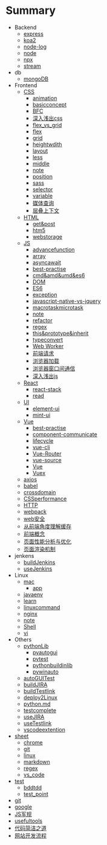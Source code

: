 # Summary

* Backend
    * [express](docs/backend/express.md)
    * [koa2](docs/backend/koa2.md)
    * [node-log](docs/backend/node-log.md)
    * [node](docs/backend/node.md)
    * [npx](docs/backend/npx.md)
    * [stream](docs/backend/stream.md)
* db
    * [mongoDB](docs/db/mongoDB.md)
* Frontend
    * [CSS]()
      - [animation](docs/frondend/css/animation.md)
      - [basicconcept](docs/frondend/css/basicconcept.md)
      - [BFC](docs/frondend/css/BFC.md)
      - [深入浅出css](docs/frondend/css/深入浅出css.md)
      - [flex_vs_grid](docs/frondend/css/flex_vs_grid.md)
      - [flex](docs/frondend/css/flex.md)
      - [grid](docs/frondend/css/grid.md)
      - [heightwdith](docs/frondend/css/heightwdith.md)
      - [layout](docs/frondend/css/layout.md)
      - [less](docs/frondend/css/less.md)
      - [middle](docs/frondend/css/middle.md)
      - [note](docs/frondend/css/note.md)
      - [position](docs/frondend/css/position.md)
      - [sass](docs/frondend/css/sass.md)
      - [selector](docs/frondend/css/selector.md)
      - [variable](docs/frondend/css/variable.md)
      - [媒体查询](docs/frondend/css/媒体查询.md)
      - [层叠上下文](docs/frondend/css/层叠上下文.md)
    * [HTML]()
      - [get&post](docs/frondend/html/get&post.md)
      - [htm5](docs/frondend/html/htm5.md)
      - [webstorage](docs/frondend/html/webstorage.md)
    * [JS]()
      - [advancefunction](docs/frondend/js/advancefunction.md)
      - [array](docs/frondend/js/array.md)
      - [asyncawait](docs/frondend/js/asyncawait.md)
      - [best-practise](docs/frondend/js/best-practise.md)
      - [cmd&amd&umd&es6](docs/frondend/js/cmd&amd&umd&es6.md)
      - [DOM](docs/frondend/js/DOM.md)
      - [ES6](docs/frondend/js/ES6.md)
      - [exception](docs/frondend/js/exception.md)
      - [javascript-native-vs-jquery](docs/frondend/js/javascript-native-vs-jquery.md)
      - [macrotaskmicrotask](docs/frondend/js/macrotaskmicrotask.md)
      - [note](docs/frondend/js/note.md)
      - [refactor](docs/frondend/js/refactor.md)
      - [regex](docs/frondend/js/regex.md)
      - [this&prototype&inherit](docs/frondend/js/this&prototype&inherit.md)
      - [typeconvert](docs/frondend/js/typeconvert.md)
      - [Web Worker](docs/frondend/js/webworker.md)
      - [前端请求](docs/frondend/js/前端请求.md)
      - [浏览器加载](docs/frondend/js/浏览器加载.md)
      - [浏览器窗口间通信](docs/frondend/js/浏览器窗口间通信.md)
      - [深入浅出js](docs/frondend/js/深入浅出js.md)
    * [React]()
      - [react-stack](docs/frondend/react/react-stack.md)
      - [read](docs/frondend/react/read.md)
    * [UI]()
      * [element-ui](docs/frondend/UI/element-ui.md)
      * [mint-ui](docs/frondend/UI/mint-ui.md)
    * [Vue]()
      - [best-practise](docs/frondend/vue/best-practise.md)
      - [component-communicate](docs/frondend/vue/component-communicate.md)
      - [lifecycle](docs/frondend/vue/lifecycle.md)
      - [vue-cli](docs/frondend/vue/vue-cli.md)
      - [Vue-Router](docs/frondend/vue/vue-router.md)
      - [vue-source](docs/frondend/vue/vue-source.md)
      - [Vue](docs/frondend/vue/vue.md)
      - [Vuex](docs/frondend/vue/vuex.md)
    * [axios](docs/frondend/axios.md)
    * [babel](docs/frondend/babel.md)
    * [crossdomain](docs/frondend/crossdomain.md)
    * [CSSperformance](docs/frondend/CSSperformance.md)
    * [HTTP](docs/frondend/HTTP.md)
    * [webpack](docs/frondend/webpack.md)
    * [web安全](docs/frondend/web安全.md)
    * [从前端角度理解缓存](docs/frondend/从前端角度理解缓存.md)
    * [前端概念](docs/frondend/前端概念.md)
    * [页面性能分析与优化](docs/frondend/页面性能分析与优化.md)
    * [页面渲染机制](docs/frondend/页面渲染机制.md)
* jenkens
    * [buildJenkins](docs/jenkens/buildJenkins.md)
    * [useJenkins](docs/jenkens/useJenkins.md)
* Linux
    * [mac]()
      - [app](docs/Linux/mac/app.md)
    * [javaenv](docs/Linux/javaenv.md)
    * [learn](docs/Linux/learn.md)
    * [linuxcommand](docs/Linux/linuxcommand.md)
    * [nginx](docs/Linux/nginx.md)
    * [note](docs/Linux/note.md)
    * [Shell](docs/Linux/Shell.md)
    * [vi](docs/Linux/vi.md)
* Others
    * [pythonLib]()
        * [pyautogui](docs/others/pythonLib/pyautogui.md)
        * [pytest](docs/others/pythonLib/pytest.md)
        * [pythonbuildinlib](docs/others/pythonLib/pythonbuildinlib.md)
        * [pywinauto](docs/others/pythonLib/pywinauto.md)
    * [autoGUITest](docs/others/autoGUITest.md)
    * [buildJIRA](docs/others/buildJIRA.md)
    * [buildTestlink](docs/others/buildTestlink.md)
    * [deploy2Linux](docs/others/deploy2Linux.md)
    * [python.md](docs/others/python.md)
    * [testcomplete](docs/others/testcomplete.md)
    * [useJIRA](docs/others/useJIRA.md)
    * [useTestlink](docs/others/useTestlink.md)
    * [vscodeextention](docs/others/vscodeextention.md)
* [sheet]()
    * [chrome](docs/sheet/chrome.md)
    * [git](docs/sheet/git.md)
    * [linux](docs/sheet/linux.md)
    * [markdown](docs/sheet/markdown.md)
    * [regex](docs/sheet/regex.md)
    * [vs_code](docs/sheet/vs_code.md)
* [test]()
    * [bddtdd](docs/test/bddtdd.md)
    * [test_point](docs/test/test_point.md)
* [git](docs/git.md)
* [google](docs/google.md)
* [JS军规](docs/JS军规.md)
* [usefultools](docs/usefultools.md)
* [代码简洁之道](docs/代码简洁之道.md)
* [网站开发流程](docs/网站开发流程.md)